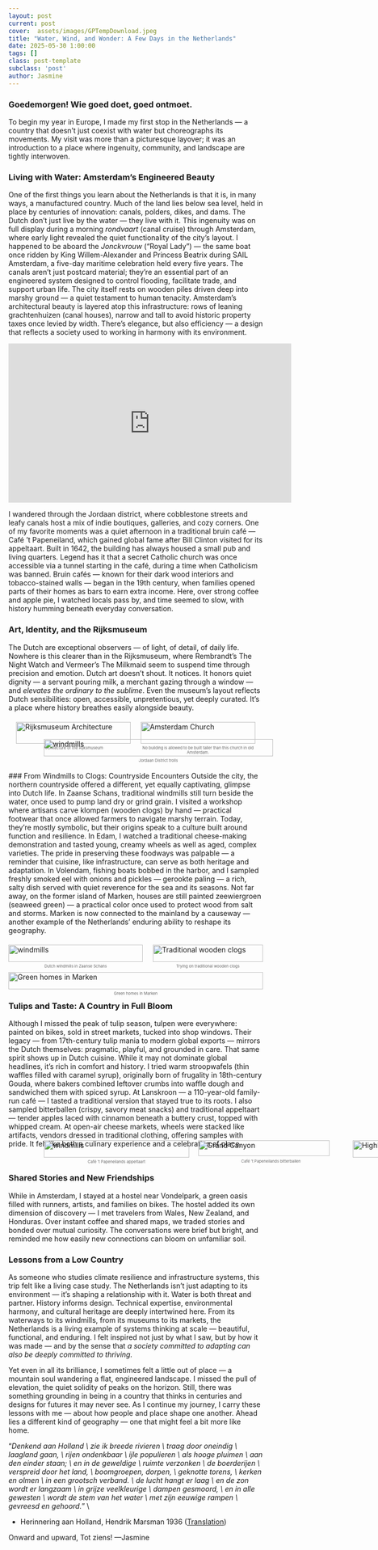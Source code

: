 ```yaml
---
layout: post
current: post
cover:  assets/images/GPTempDownload.jpeg
title: "Water, Wind, and Wonder: A Few Days in the Netherlands"
date: 2025-05-30 1:00:00
tags: []
class: post-template
subclass: 'post'
author: Jasmine
---
```


### Goedemorgen! Wie goed doet, goed ontmoet.

To begin my year in Europe, I made my first stop in the Netherlands — a country that doesn’t just coexist with water but choreographs its movements. My visit was more than a picturesque layover; it was an introduction to a place where ingenuity, community, and landscape are tightly interwoven.

### Living with Water: Amsterdam’s Engineered Beauty
One of the first things you learn about the Netherlands is that it is, in many ways, a manufactured country. Much of the land lies below sea level, held in place by centuries of innovation: canals, polders, dikes, and dams. The Dutch don’t just live by the water — they live with it.
This ingenuity was on full display during a morning _rondvaart_ (canal cruise) through Amsterdam, where early light revealed the quiet functionality of the city’s layout. I happened to be aboard the *Jonckvrouw* (“Royal Lady”) — the same boat once ridden by King Willem-Alexander and Princess Beatrix during SAIL Amsterdam, a five-day maritime celebration held every five years. The canals aren’t just postcard material; they’re an essential part of an engineered system designed to control flooding, facilitate trade, and support urban life.
The city itself rests on wooden piles driven deep into marshy ground — a quiet testament to human tenacity. Amsterdam’s architectural beauty is layered atop this infrastructure: rows of leaning grachtenhuizen (canal houses), narrow and tall to avoid historic property taxes once levied by width. There’s elegance, but also efficiency — a design that reflects a society used to working in harmony with its environment.

<iframe width="560" height="315" src="https://www.youtube.com/embed/sXS0fPK-Azk?si=Qii4PvWDYcH8kk5b" title="YouTube video player" frameborder="0" allow="accelerometer; autoplay; clipboard-write; encrypted-media; gyroscope; picture-in-picture; web-share" referrerpolicy="strict-origin-when-cross-origin" allowfullscreen></iframe>

I wandered through the Jordaan district, where cobblestone streets and leafy canals host a mix of indie boutiques, galleries, and cozy corners. One of my favorite moments was a quiet afternoon in a traditional bruin café — Café ’t Papeneiland, which gained global fame after Bill Clinton visited for its appeltaart. Built in 1642, the building has always housed a small pub and living quarters. Legend has it that a secret Catholic church was once accessible via a tunnel starting in the café, during a time when Catholicism was banned. Bruin cafés — known for their dark wood interiors and tobacco-stained walls — began in the 19th century, when families opened parts of their homes as bars to earn extra income. Here, over strong coffee and apple pie, I watched locals pass by, and time seemed to slow, with history humming beneath everyday conversation.

### Art, Identity, and the Rijksmuseum
The Dutch are exceptional observers — of light, of detail, of daily life. Nowhere is this clearer than in the Rijksmuseum, where Rembrandt’s The Night Watch and Vermeer’s The Milkmaid seem to suspend time through precision and emotion. Dutch art doesn’t shout. It notices. It honors quiet dignity — a servant pouring milk, a merchant gazing through a window — and _elevates the ordinary to the sublime_.
Even the museum’s layout reflects Dutch sensibilities: open, accessible, unpretentious, yet deeply curated. It’s a place where history breathes easily alongside beauty.

<div style="display: flex; justify-content: center; gap: 20px; margin: 20px 0; max-width: 600px;">
  <!-- First image with caption -->
  <figure style="margin: 0; line-height: 1.2; width: 45%;">
    <img src="assets/images/ned_blog/window.jpeg" alt="Rijksmuseum Architecture" style="width: 100%; margin-bottom: 2px;">
    <figcaption style="font-size: 0.55em; text-align: center; color: #666; margin-top: 2px;">
      Architecture of the Rijksmuseum
    </figcaption>
  </figure>
  
  <!-- Second image with caption -->
  <figure style="margin: 0; line-height: 1.2; width: 45%;">
    <img src="assets/images/ned_blog/church.jpeg" alt="Amsterdam Church" style="width: 100%; margin-bottom: 2px;">
    <figcaption style="font-size: 0.55em; text-align: center; color: #666; margin-top: 2px;">
      No building is allowed to be built taller than this church in old Amsterdam.
    </figcaption>
  </figure>
</div>


<div style="display: flex; justify-content: space-between; margin: -29px 0px 30px 70px; width: 100%; max-width: 900px;">
  <!-- First image with caption -->
  <figure style="margin: 0; line-height: 1.2; width: 90%;">
    <img src="assets/images/ned_blog/canal.jpeg" alt="windmills" style="width: 100%; margin-bottom: 2px;">
    <figcaption style="font-size: 0.55em; text-align: center; color: #666; margin-top: 2px;">
 Jordaan District trolls
    </figcaption>
  </figure>
</div>
### From Windmills to Clogs: Countryside Encounters
Outside the city, the northern countryside offered a different, yet equally captivating, glimpse into Dutch life. In Zaanse Schans, traditional windmills still turn beside the water, once used to pump land dry or grind grain. I visited a workshop where artisans carve klompen (wooden clogs) by hand — practical footwear that once allowed farmers to navigate marshy terrain. Today, they’re mostly symbolic, but their origins speak to a culture built around function and resilience.
In Edam, I watched a traditional cheese-making demonstration and tasted young, creamy wheels as well as aged, complex varieties. The pride in preserving these foodways was palpable — a reminder that cuisine, like infrastructure, can serve as both heritage and adaptation.
In Volendam, fishing boats bobbed in the harbor, and I sampled freshly smoked eel with onions and pickles — gerookte paling — a rich, salty dish served with quiet reverence for the sea and its seasons. Not far away, on the former island of Marken, houses are still painted zeewiergroen (seaweed green) — a practical color once used to protect wood from salt and storms. Marken is now connected to the mainland by a causeway — another example of the Netherlands’ enduring ability to reshape its geography.

<!-- First row: Two images -->
<div style="display: flex; justify-content: center; gap: 20px; margin: 20px 0; max-width: 800px;">
  <!-- First image with caption -->
  <figure style="margin: 0; line-height: 1.2; width: 55%;">
    <img src="assets/images/ned_blog/windmills.jpeg" alt="windmills" style="width: 100%; margin-bottom: 2px;">
    <figcaption style="font-size: 0.55em; text-align: center; color: #666; margin-top: 2px;">
      Dutch windmills in Zaanse Schans
    </figcaption>
  </figure>
  
  <!-- Second image with caption -->
  <figure style="margin: 0; line-height: 1.2; width: 45%;">
    <img src="assets/images/ned_blog/clogs.jpeg" alt="Traditional wooden clogs" style="width: 100%; margin-bottom: 2px;">
    <figcaption style="font-size: 0.55em; text-align: center; color: #666; margin-top: 2px;">
      Trying on traditional wooden clogs
    </figcaption>
  </figure>
</div>

<!-- Second row: One image centered -->
<div style="display: flex; justify-content: center; margin: 20px 0; max-width: 900px;">
  <!-- Third image with caption -->
  <figure style="margin: 0; line-height: 1.2; width: 100%;">
    <img src="assets/images/ned_blog/greenhouses.jpeg" alt="Green homes in Marken" style="width: 100%; margin-bottom: 2px;">
    <figcaption style="font-size: 0.55em; text-align: center; color: #666; margin-top: 2px;">
      Green homes in Marken
    </figcaption>
  </figure>
</div>

### Tulips and Taste: A Country in Full Bloom
Although I missed the peak of tulip season, tulpen were everywhere: painted on bikes, sold in street markets, tucked into shop windows. Their legacy — from 17th-century tulip mania to modern global exports — mirrors the Dutch themselves: pragmatic, playful, and grounded in care.
That same spirit shows up in Dutch cuisine. While it may not dominate global headlines, it’s rich in comfort and history. I tried warm stroopwafels (thin waffles filled with caramel syrup), originally born of frugality in 18th-century Gouda, where bakers combined leftover crumbs into waffle dough and sandwiched them with spiced syrup. At Lanskroon — a 110-year-old family-run café — I tasted a traditional version that stayed true to its roots.
I also sampled bitterballen (crispy, savory meat snacks) and traditional appeltaart — tender apples laced with cinnamon beneath a buttery crust, topped with whipped cream. At open-air cheese markets, wheels were stacked like artifacts, vendors dressed in traditional clothing, offering samples with pride. It felt like both a culinary experience and a celebration of place.


<div style="display: flex; justify-content: space-between; margin: -29px 0px 30px 70px; width: 500%; max-width: 900px;">
  <!-- First image with caption -->
  <figure style="margin: 0; line-height: 1.2; width: 32%;">
    <img src="assets/images/ned_blog/apple.jpeg" alt="windmills" style="width: 100%; margin-bottom: 2px;">
    <figcaption style="font-size: 0.55em; text-align: center; color: #666; margin-top: 2px;">
 Café ’t Papeneilands appeltaart
    </figcaption>
  </figure>

 <!-- Second image with caption -->
  <figure style="margin: 0; line-height: 1.2; width: 32%;">
    <img src="assets/images/ned_blog/bitterballen.jpeg" alt="Grand Canyon" style="width: 95%; margin-bottom: 2px;">
    <figcaption style="font-size: 0.55em; text-align: center; color: #666; margin-top: 2px;">
 Café ’t Papeneilands bitterballen
    </figcaption>
  </figure>
  
 <!-- Third image with caption -->
  <figure style="margin: 0; line-height: 1.2; width: 32%;">
    <img src="assets/images/ned_blog/waffles.jpeg" alt="Highlands" style="width: 100%; margin-bottom: 2px;">
    <figcaption style="font-size: 0.55em; text-align: center; color: #666; margin-top: 2px;">
 Lanskroon stroopwafel and Amsterdams papltje
    </figcaption>
  </figure>
</div>

### Shared Stories and New Friendships
While in Amsterdam, I stayed at a hostel near Vondelpark, a green oasis filled with runners, artists, and families on bikes. The hostel added its own dimension of discovery — I met travelers from Wales, New Zealand, and Honduras. Over instant coffee and shared maps, we traded stories and bonded over mutual curiosity. The conversations were brief but bright, and reminded me how easily new connections can bloom on unfamiliar soil.

### Lessons from a Low Country
As someone who studies climate resilience and infrastructure systems, this trip felt like a living case study. The Netherlands isn’t just adapting to its environment — it’s shaping a relationship with it. Water is both threat and partner. History informs design. Technical expertise, environmental harmony, and cultural heritage are deeply intertwined here.
From its waterways to its windmills, from its museums to its markets, the Netherlands is a living example of systems thinking at scale — beautiful, functional, and enduring. I felt inspired not just by what I saw, but by how it was made — and by the sense that *a society committed to adapting can also be deeply committed to thriving.*

Yet even in all its brilliance, I sometimes felt a little out of place — a mountain soul wandering a flat, engineered landscape. I missed the pull of elevation, the quiet solidity of peaks on the horizon. Still, there was something grounding in being in a country that thinks in centuries and designs for futures it may never see.
As I continue my journey, I carry these lessons with me — about how people and place shape one another. Ahead lies a different kind of geography — one that might feel a bit more like home.

“_Denkend aan Holland \\
zie ik breede rivieren \\
traag door oneindig \\
laagland gaan, \\
rijen ondenkbaar \\
ijle populieren \\
als hooge pluimen \\
aan den einder staan; \\
en in de geweldige \\
ruimte verzonken \\
de boerderijen \\
verspreid door het land, \\
boomgroepen, dorpen, \\
geknotte torens, \\
kerken en olmen \\
in een grootsch verband. \\
de lucht hangt er laag \\
en de zon wordt er langzaam \\
in grijze veelkleurige \\
dampen gesmoord, \\
en in alle gewesten \\
wordt de stem van het water \\
met zijn eeuwige rampen \\
gevreesd en gehoord._” \\
- Herinnering aan Holland, Hendrik Marsman 1936 ([Translation](http://www.vlinder-01.dds.nl/cdr/poetry/memory_of_holland.htm))

Onward and upward, Tot ziens!
—Jasmine